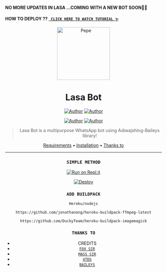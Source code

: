 #### NO MORE UPDATES IN LASA ...COMING WITH A NEW BOT SOON🙂💖
#### HOW TO DEPLOY ?? [` CLICK HERE TO WATCH TUTORIAL ✨`](https://youtu.be/) 


<div align="center">
</p>


<div align="center">
<img src="media/Lasaimg.jpg" alt="Pepe" width="170" />

# Lasa Bot
<p align="center">
 <a href="https://github.com/pepesir"><img title="Author" src="https://img.shields.io/badge/OWNER-h?color=black&style=for-the-badge&logo=github"></a>  <a href="https://Wa.me/+917736622139?text=Hello%20P3P3%20Bro🌝...fen%20boi%20aan😌💝"><img title="Author" src="https://img.shields.io/badge/Author P3P3 Sir-h?color=black&style=for-the-badge&logo=whatsapp"></a>
<p align="center">
<a href="https://chat.whatsapp.com/BzhyWkAEU0t8oVl3s8p94m"><img title="Author" src="https://img.shields.io/badge/WHATSAPP GROUP-h?color=black&style=for-the-badge&logo=whatsapp"></a>    <a href="https://youtube.com/channel/UCVJ9029PQ-gJBtFQZZ3AJuA"><img title="Author" src="https://img.shields.io/badge/YT PEPE SIR-h?color=black&style=for-the-badge&logo=youtube"></a>
</p>


> Lasa Bot is a multipurpose WhatsApp bot using Adiwajshing-Baileys library!
>
>

<p align="center">
  <a href="https://github.com/4IDTS/Lasa#requirements">Requirements</a> •
  <a href="https://github.com/4IDTS/Lasa#simple-method">Installation</a> •
  <a href="https://github.com/4IDTS/Lasa#thanks-to">Thanks to</a>
</p>
</div>


---

### `SIMPLE METHOD`
[![Run on Repl.it](https://repl.it/badge/github/quiec/whatsAlfa)](https://replit.com/@Nightbot2O/baileys-qr?v=1) 


[![Deploy](https://www.herokucdn.com/deploy/button.svg)](https://heroku.com/deploy?template=https://github.com/4IDTS/Lasa/)

### `ADD BUILDPACK`

```
Heroku/nodejs
```
```
https://github.com/jonathanong/heroku-buildpack-ffmpeg-latest
```
```
https://github.com/DuckyTeam/heroku-buildpack-imagemagick
```


### `THANKS TO`
* CREDITS
* [`FOX 𝚂𝙸𝚁`](https://github.com/Abhishekao78)
* [`MASS 𝚂𝙸𝚁`](https://github.com/MASS-SER)
* [`4TDS`](https://github.com/4IDTS)
* [`𝙱𝙰𝙸𝙻𝙴𝚈𝚂`](https://github.com/adiwajshing/Baileys)

  
